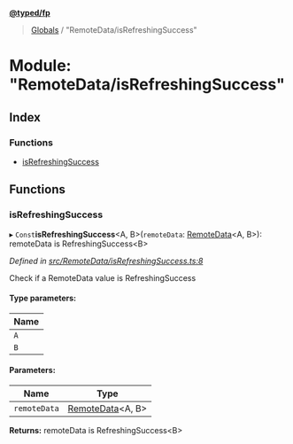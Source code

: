 **[@typed/fp](../README.md)**

> [Globals](../globals.md) / "RemoteData/isRefreshingSuccess"

# Module: "RemoteData/isRefreshingSuccess"

## Index

### Functions

* [isRefreshingSuccess](_remotedata_isrefreshingsuccess_.md#isrefreshingsuccess)

## Functions

### isRefreshingSuccess

▸ `Const`**isRefreshingSuccess**\<A, B>(`remoteData`: [RemoteData](_remotedata_remotedata_.md#remotedata)\<A, B>): remoteData is RefreshingSuccess\<B>

*Defined in [src/RemoteData/isRefreshingSuccess.ts:8](https://github.com/TylorS/typed-fp/blob/ac98ca1/src/RemoteData/isRefreshingSuccess.ts#L8)*

Check if a RemoteData value is RefreshingSuccess

#### Type parameters:

Name |
------ |
`A` |
`B` |

#### Parameters:

Name | Type |
------ | ------ |
`remoteData` | [RemoteData](_remotedata_remotedata_.md#remotedata)\<A, B> |

**Returns:** remoteData is RefreshingSuccess\<B>
